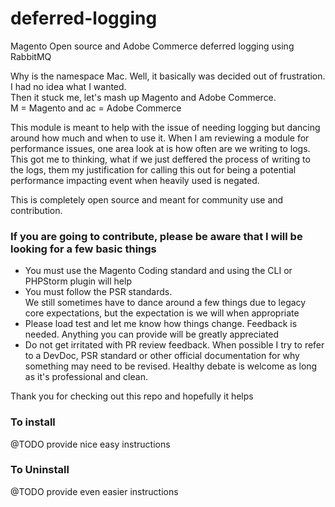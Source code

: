 # deferred-logging

Magento Open source and Adobe Commerce deferred logging using RabbitMQ 

Why is the namespace Mac.  Well, it basically was decided out of frustration.  
I had no idea what I wanted.  
Then it stuck me, let's mash up Magento and Adobe Commerce.  
M = Magento and ac = Adobe Commerce

This module is meant to help with the issue of needing logging but dancing around how much and when to use it.
When I am reviewing a module for performance issues, one area look at is how often are we writing to logs.
This got me to thinking, what if we just deffered the process of writing to the logs, them my justification for calling
this out for being a potential performance impacting event when heavily used is negated.  

This is completely open source and meant for community use and contribution. 

### If you are going to contribute, please be aware that I will be looking for a few basic things
* You must use the Magento Coding standard and using the CLI or PHPStorm plugin will help
* You must follow the PSR standards.  
  We still sometimes have to dance around a few things due to legacy core expectations, 
  but the expectation is we will when appropriate
* Please load test and let me know how things change.
  Feedback is needed.  Anything you can provide will be greatly appreciated
* Do not get irritated with PR review feedback.  When possible I try to refer to a DevDoc, PSR standard 
  or other official documentation for why something may need to be revised.  Healthy debate is welcome as long as it's
  professional and clean.

Thank you for checking out this repo and hopefully it helps

### To install
@TODO provide nice easy instructions

### To Uninstall
@TODO provide even easier instructions

